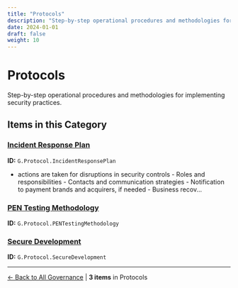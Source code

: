 ```yaml
---
title: "Protocols"
description: "Step-by-step operational procedures and methodologies for implementing security practices."
date: 2024-01-01
draft: false
weight: 10
---
```


# Protocols

Step-by-step operational procedures and methodologies for implementing security practices.

## Items in this Category

### [Incident Response Plan](incident-response-plan/)

**ID:** `G.Protocol.IncidentResponsePlan`

- actions are taken for disruptions in security controls - Roles and responsibilities - Contacts and communication strategies - Notification to payment brands and acquirers, if needed - Business recov...

### [PEN Testing Methodology](pen-testing-methodology/)

**ID:** `G.Protocol.PENTestingMethodology`

### [Secure Development](secure-development/)

**ID:** `G.Protocol.SecureDevelopment`


---

[← Back to All Governance](/governance/) | **3 items** in Protocols
